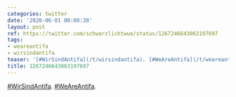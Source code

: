 ```yaml
---
categories: twitter
date: '2020-06-01 00:08:38'
layout: post
ref: https://twitter.com/schwarzlichtwue/status/1267246643063197697
tags:
- weareantifa
- wirsindantifa
teaser: '[#WirSindAntifa](/t/wirsindantifa). [#WeAreAntifa](/t/weareantifa).'
title: 1267246643063197697
---
```

[#WirSindAntifa](/t/wirsindantifa). [#WeAreAntifa](/t/weareantifa).